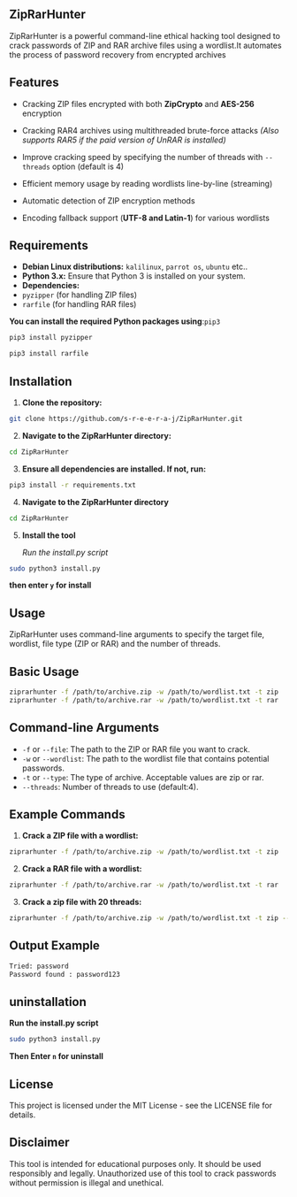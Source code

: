 ## ZipRarHunter
ZipRarHunter is a powerful command-line ethical hacking tool designed to crack passwords of ZIP and RAR archive files using a wordlist.It automates the process of password recovery from encrypted archives

## Features
- Cracking ZIP files encrypted with both **ZipCrypto** and **AES-256** encryption

- Cracking RAR4 archives using multithreaded brute-force attacks
*(Also supports RAR5 if the paid version of UnRAR is installed)*

- Improve cracking speed by specifying the number of threads with `--threads` option (default is 4)

- Efficient memory usage by reading wordlists line-by-line (streaming)

- Automatic detection of ZIP encryption methods

- Encoding fallback support (**UTF-8 and Latin-1**) for various wordlists
  
## Requirements
- **Debian Linux distributions:** `kalilinux`, `parrot os`, `ubuntu` etc..
- **Python 3.x:** Ensure that Python 3 is installed on your system.
- **Dependencies:**
- `pyzipper` (for handling ZIP files)
- `rarfile` (for handling RAR files)
  
**You can install the required Python packages using**:`pip3`
```bash
pip3 install pyzipper
```
```bash
pip3 install rarfile
```
## Installation

1. **Clone the repository:**

```bash
git clone https://github.com/s-r-e-e-r-a-j/ZipRarHunter.git
```
2. **Navigate to the ZipRarHunter directory:**

```bash
cd ZipRarHunter
```
3. **Ensure all dependencies are installed. If not, run:**

``` bash
pip3 install -r requirements.txt
```

4. **Navigate to the ZipRarHunter directory**
   
```bash
cd ZipRarHunter
```
5. **Install the tool**
   
   *Run the install.py script*
```bash
sudo python3 install.py
```
**then enter `y` for install**
## Usage
ZipRarHunter uses command-line arguments to specify the target file, wordlist, file type (ZIP or RAR) and the number of threads.

## Basic Usage
```bash
ziprarhunter -f /path/to/archive.zip -w /path/to/wordlist.txt -t zip
ziprarhunter -f /path/to/archive.rar -w /path/to/wordlist.txt -t rar
```
## Command-line Arguments
- `-f` or `--file`: The path to the ZIP or RAR file you want to crack.
- `-w` or `--wordlist`: The path to the wordlist file that contains potential passwords.
- `-t` or `--type`: The type of archive. Acceptable values are zip or rar.
- `--threads`: Number of threads to use (default:4).
## Example Commands
1. **Crack a ZIP file with a wordlist:**

``` bash
ziprarhunter -f /path/to/archive.zip -w /path/to/wordlist.txt -t zip
```
2. **Crack a RAR file with a wordlist:**

```bash
ziprarhunter -f /path/to/archive.rar -w /path/to/wordlist.txt -t rar
```
3. **Crack a zip file with 20 threads:**

```bash
ziprarhunter -f /path/to/archive.zip -w /path/to/wordlist.txt -t zip --threads 20
```
## Output Example
```bash
Tried: password
Password found : password123
```

## uninstallation
**Run the install.py script**
```bash
sudo python3 install.py
```
**Then Enter `n` for uninstall**

## License
This project is licensed under the MIT License - see the LICENSE file for details.

## Disclaimer
This tool is intended for educational purposes only. It should be used responsibly and legally. Unauthorized use of this tool to crack passwords without permission is illegal and unethical.



